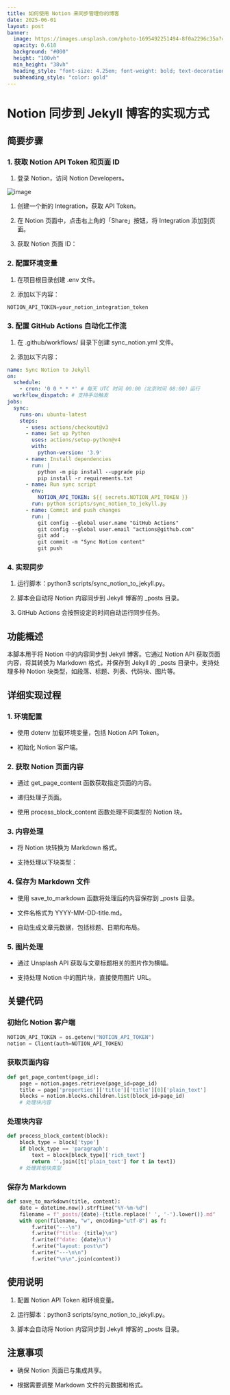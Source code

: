 ```yaml
---
title: 如何使用 Notion 来同步管理你的博客
date: 2025-06-01
layout: post
banner:
  image: https://images.unsplash.com/photo-1695492251494-8f0a2296c35a?crop=entropy&cs=tinysrgb&fit=max&fm=jpg&ixid=M3w2OTIwMzJ8MHwxfHJhbmRvbXx8fHx8fHx8fDE3NDg3ODE2MjN8&ixlib=rb-4.1.0&q=80&w=1080
  opacity: 0.618
  background: "#000"
  height: "100vh"
  min_height: "38vh"
  heading_style: "font-size: 4.25em; font-weight: bold; text-decoration: underline"
  subheading_style: "color: gold"
---
```


# Notion 同步到 Jekyll 博客的实现方式

## 简要步骤

### 1. 获取 Notion API Token 和页面 ID

1. 登录 Notion，访问 Notion Developers。

![image](https://prod-files-secure.s3.us-west-2.amazonaws.com/a7a0cc5a-89b9-4cda-8686-1fba0ca52f40/d19c1afe-dea5-4312-9333-786b0ba83054/image.png?X-Amz-Algorithm=AWS4-HMAC-SHA256&X-Amz-Content-Sha256=UNSIGNED-PAYLOAD&X-Amz-Credential=ASIAZI2LB46657NG4QKI%2F20250601%2Fus-west-2%2Fs3%2Faws4_request&X-Amz-Date=20250601T124023Z&X-Amz-Expires=3600&X-Amz-Security-Token=IQoJb3JpZ2luX2VjEAsaCXVzLXdlc3QtMiJGMEQCIFuChhagNxFbJbU68UN1rPaq8wdC46OfM4PebAJZOs90AiBywLIZelj6RkZIrIHAoEXo51q6TgTqvt5vthWi3VkRsyqIBAjU%2F%2F%2F%2F%2F%2F%2F%2F%2F%2F8BEAAaDDYzNzQyMzE4MzgwNSIM%2ByuvkpqQtpX%2BcTXOKtwDAbUMT0Dj1PyPN%2Fmzlg7uW0RRyysIEbrVAvq2%2FnncoxiT3QGFaYafeAp4Cc8VWll4pfQQgCvSprQOToK4Wkym7X5OiRvf5V4bvp3bHpU2Fee61JhtxZtBFQYWNmYqz0RwnKYuZ%2B5QAVU5fSgqFbuTPu81%2FQ5naVdLSn7LN1numnQlJ4AHQacG0H%2FB5PUozf1Rxfo0GZdWsEl2A%2F7lvBnnkuNAaQwIKdi%2BBr3SwZug%2FgqqC%2BURT9k471UVy%2BItBxBRnkuxOu7mhPQ%2FGQg3pDe9t%2FsBGAXAUKewWbboQv%2FPAjwkjp3ZuIdXUqLRu7J8D9Ryqlb9fAXo4ZidNpqvV8lzcGqfBHbKBoOmEeIFSc%2BeMwZm7F82jdnulb%2FfNdd%2B88Ek657cbhSLoU5TioWk7L2f9fPJnHfrrWerbuhv2ypjrISEyZleKzxVdAsh2nZcEMyZ9pvc8PccGnBxPVi7LWY92sBKjWFd2LDk3jg4Y8xXPNyj%2Be2O4D3MGrIWFOEIbLsgEUdy9KdFAWtERXq0fGPcLu%2ByPRJV3epXAZBdzjFzUzxqWm4HRuRe0OHZLdJtf%2FhcY7eStZ6VCx%2BzhYAUDEpDcEwts%2B0C1dGnz8yVLo2GtZ%2FmFBxlMZCkxkglXjkw9d7wwQY6pgFh0gRfUkU7WdjgtxSUG6e2ikjvHMJsrmc1vltw57SLPPDhNZ2lZFu9BoasTxzjHRGTkXtM1NmviHUp1XOrU5hfxUhadD0f6K4cwf8LYxUXFJ1vMWi8jBWlpxGBtEijkDEQNC09Nn9%2BGo3qrKey81oquv0X0TLMUXDJAIQZTj2mWF6ZljIJ8DWLdgmjSXLuj5N70ub1yh1i2cD2iVBX%2BWj43WoXQdM3&X-Amz-Signature=a696bb294d6bed57e1d1a089a1a3f030cca9ead7d66622f7ba3d027391b887f8&X-Amz-SignedHeaders=host&x-id=GetObject)

1. 创建一个新的 Integration，获取 API Token。

1. 在 Notion 页面中，点击右上角的「Share」按钮，将 Integration 添加到页面。

1. 获取 Notion 页面 ID：


### 2. 配置环境变量

1. 在项目根目录创建 .env 文件。

1. 添加以下内容：

```javascript
NOTION_API_TOKEN=your_notion_integration_token
```

### 3. 配置 GitHub Actions 自动化工作流

1. 在 .github/workflows/ 目录下创建 sync_notion.yml 文件。

1. 添加以下内容：

```yaml
name: Sync Notion to Jekyll
on:
  schedule:
    - cron: '0 0 * * *' # 每天 UTC 时间 00:00（北京时间 08:00）运行
  workflow_dispatch: # 支持手动触发
jobs:
  sync:
    runs-on: ubuntu-latest
    steps:
      - uses: actions/checkout@v3
      - name: Set up Python
        uses: actions/setup-python@v4
        with:
          python-version: '3.9'
      - name: Install dependencies
        run: |
          python -m pip install --upgrade pip
          pip install -r requirements.txt
      - name: Run sync script
        env:
          NOTION_API_TOKEN: ${{ secrets.NOTION_API_TOKEN }}
        run: python scripts/sync_notion_to_jekyll.py
      - name: Commit and push changes
        run: |
          git config --global user.name "GitHub Actions"
          git config --global user.email "actions@github.com"
          git add .
          git commit -m "Sync Notion content"
          git push
```

### 4. 实现同步

1. 运行脚本：python3 scripts/sync_notion_to_jekyll.py。

1. 脚本会自动将 Notion 内容同步到 Jekyll 博客的 _posts 目录。

1. GitHub Actions 会按照设定的时间自动运行同步任务。

## 功能概述

本脚本用于将 Notion 中的内容同步到 Jekyll 博客。它通过 Notion API 获取页面内容，将其转换为 Markdown 格式，并保存到 Jekyll 的 _posts 目录中。支持处理多种 Notion 块类型，如段落、标题、列表、代码块、图片等。

## 详细实现过程

### 1. 环境配置

- 使用 dotenv 加载环境变量，包括 Notion API Token。

- 初始化 Notion 客户端。

### 2. 获取 Notion 页面内容

- 通过 get_page_content 函数获取指定页面的内容。

- 递归处理子页面。

- 使用 process_block_content 函数处理不同类型的 Notion 块。

### 3. 内容处理

- 将 Notion 块转换为 Markdown 格式。

- 支持处理以下块类型：


### 4. 保存为 Markdown 文件

- 使用 save_to_markdown 函数将处理后的内容保存到 _posts 目录。

- 文件名格式为 YYYY-MM-DD-title.md。

- 自动生成文章元数据，包括标题、日期和布局。

### 5. 图片处理

- 通过 Unsplash API 获取与文章标题相关的图片作为横幅。

- 支持处理 Notion 中的图片块，直接使用图片 URL。

## 关键代码

### 初始化 Notion 客户端

```python
NOTION_API_TOKEN = os.getenv("NOTION_API_TOKEN")
notion = Client(auth=NOTION_API_TOKEN)
```

### 获取页面内容

```python
def get_page_content(page_id):
    page = notion.pages.retrieve(page_id=page_id)
    title = page['properties']['title']['title'][0]['plain_text']
    blocks = notion.blocks.children.list(block_id=page_id)
    # 处理块内容
```

### 处理块内容

```python
def process_block_content(block):
    block_type = block['type']
    if block_type == 'paragraph':
        text = block[block_type]['rich_text']
        return ''.join([t['plain_text'] for t in text])
    # 处理其他块类型
```

### 保存为 Markdown

```python
def save_to_markdown(title, content):
    date = datetime.now().strftime("%Y-%m-%d")
    filename = f"_posts/{date}-{title.replace(' ', '-').lower()}.md"
    with open(filename, "w", encoding="utf-8") as f:
        f.write("---\n")
        f.write(f"title: {title}\n")
        f.write(f"date: {date}\n")
        f.write("layout: post\n")
        f.write("---\n\n")
        f.write("\n\n".join(content))
```

## 使用说明

1. 配置 Notion API Token 和环境变量。

1. 运行脚本：python3 scripts/sync_notion_to_jekyll.py。

1. 脚本会自动将 Notion 内容同步到 Jekyll 博客的 _posts 目录。

## 注意事项

- 确保 Notion 页面已与集成共享。

- 根据需要调整 Markdown 文件的元数据和格式。